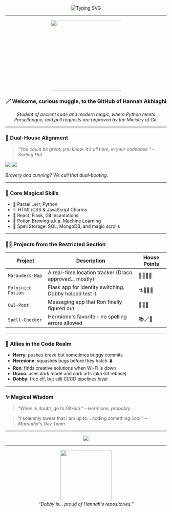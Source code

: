 <div align="center">
  <img src="https://readme-typing-svg.demolab.com?font=Fira+Code&duration=4000&pause=1000&color=FFD700&center=true&vCenter=true&width=600&lines=Welcome+to+Hannah's+Chamber+of+Code!+🧙‍♀️;Serious+Wizardry+Detected+%F0%9F%94%A5;Wands+Ready...+Spells+Loading" alt="Typing SVG" />
</div>

---

<div align="center">
  <img src="https://media.giphy.com/media/11c7UUfN4eoHF6/giphy.gif" width="220" />
</div>

<div align="center">

### 🪄 Welcome, curious muggle, to the GitHub of **Hannah Akhlaghi**

_Student of ancient code and modern magic, where Python meets Parseltongue, and pull requests are approved by the Ministry of Git._

</div>

---

### 🏰 Dual-House Alignment
> _“You could be great, you know. It’s all here, in your codebase.” – Sorting Hat_

<img src="https://img.shields.io/badge/House-Gryffindor-red?style=for-the-badge&logo=harrypotter&logoColor=gold" />
<img src="https://img.shields.io/badge/House-Slytherin-darkgreen?style=for-the-badge&logo=harrypotter&logoColor=silver" />

_Bravery and cunning? We call that dual-booting._

---

### 🔮 Core Magical Skills
- 🐍 Parsel...err, Python
- ✨ HTML/CSS & JavaScript Charms
- 🔮 React, Flask, Git Incantations
- 🧠 Potion Brewing a.k.a. Machine Learning
- 💾 Spell Storage: SQL, MongoDB, and magic scrolls

---

### 🧙‍♀️ Projects from the Restricted Section

| Project | Description | House Points |
|--------|-------------|--------------|
| `Marauders-Map` | A real-time location tracker (Draco approved... mostly) | 🦁🐍🐾🐾 |
| `Polyjuice-Potion` | Flask app for identity switching. Dobby helped test it. | ⚗️🧪🧙‍♀️ |
| `Owl-Post` | Messaging app that Ron finally figured out | 🦉📨💬 |
| `Spell-Checker` | Hermione's favorite – no spelling errors allowed | 📚🪄📖 |

---

### 🧙 Allies in the Code Realm

- **Harry**: pushes brave but sometimes buggy commits
- **Hermione**: squashes bugs before they hatch 🪲
- **Ron**: finds creative solutions when Wi-Fi is down
- **Draco**: uses dark mode and dark arts (aka Git rebase)
- **Dobby**: free elf, but still CI/CD pipelines loyal

---

### ✨ Magical Wisdom

> “When in doubt, go to GitHub.” – *Hermione, probably*

> “I solemnly swear that I am up to... coding something cool.” – *Marauder’s Dev Team*

---

<div align="center">
  <img src="https://github-readme-stats.vercel.app/api?username=hannahakhlaghi&show_icons=true&theme=tokyonight&title_color=FFD700&icon_color=FFD700&text_color=ffffff&bg_color=0d1117" />
</div>

---

<div align="center">
  <img src="https://media.giphy.com/media/TgmiJ4AZ3HSiIqpOj6/giphy.gif" width="160" />
  <br />
  <em>“Dobby is... proud of Hannah's repositories.”</em>
</div>
